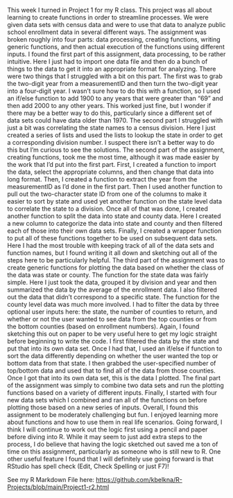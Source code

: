 This week I turned in Project 1 for my R class. This project was all about learning to create functions in order to streamline processes. We were given data sets with census data and were to use that data to analyze public school enrollment data in several different ways.  The assignment was broken roughly into four parts: data processing, creating functions, writing generic functions, and then actual execution of the functions using different inputs.
I found the first part of this assignment, data processing, to be rather intuitive. Here I just had to import one data file and then do a bunch of things to the data to get it into an appropriate format for analyzing. There were two things that I struggled with a bit on this part. The first was to grab the two-digit year from a measurementID and then turn the two-digit year into a four-digit year. I wasn’t sure how to do this with a function, so I used an if/else function to add 1900 to any years that were greater than “69” and then add 2000 to any other years. This worked just fine, but I wonder if there may be a better way to do this, particularly since a different set of data sets could have data older than 1970. The second part I struggled with just a bit was correlating the state names to a census division. Here I just created a series of lists and used the lists to lookup the state in order to get a corresponding division number. I suspect there isn’t a better way to do this but I’m curious to see the solutions. 
The second part of the assignment, creating functions, took me the most time, although it was made easier by the work that I’d put into the first part. First, I created a function to import the data, select the appropriate columns, and then change that data into long format. Then, I created a function to extract the year from the measurementID as I’d done in the first part. Then I used another function to pull out the two-character state ID from one of the columns to make it easier to sort by state and used yet another function on the state level data to correlate the state to a division. Once all of that was done, I created another function to split the data into state and county data. Here I created a new column to categorize the data into state and county and then filtered each of those into their own data sets. Finally, I created a wrapper function to put all of these functions together to be used on subsequent data sets. Here I had the most trouble with keeping track of all of the data sets and function names, but I found writing it all down and sketching out all of the steps here to be particularly helpful.
The third part of the assignment was to create generic functions for plotting the data based on whether the class of the data was state or county. The function for the state data was fairly simple. Here I just took the data, grouped it by division and year and then summarized the data by the average of the enrollment data. I also filtered out the data that didn’t correspond to a specific state. The function for the county level data was much more involved. I had to filter the data by three optional user inputs here: the state, the number of counties to return, and whether or not the user wanted to see data from the top counties or from the bottom counties (based on enrollment numbers). Again, I found sketching this out on paper to be very useful here to get my logic straight before beginning to write the code. I first filtered the data by the state and put that into its own data set. Once I had that, I used an if/else if function to sort the data differently depending on whether the user wanted the top or bottom data from that state. I then grabbed the user-specified number of top/bottom data and used that to find all of the data from those counties. Once I got that into its own data set, this is the data I plotted.
The final part of the assignment was simply to combine two data sets and run the plotting functions based on a variety of different inputs. Finally, I started with four new data sets which I combined and ran all of the functions on before plotting those based on a new series of inputs. 
Overall, I found this assignment to be moderately challenging but fun. I enjoyed learning more about functions and how to use them in real life scenarios. Going forward, I think I will continue to work out the logic first using a pencil and paper before diving into R. While it may seem to just add extra steps to the process, I do believe that having the logic sketched out saved me a ton of time on this assignment, particularly as someone who is still new to R. One other useful feature I found that I will definitely use going forward is that RStudio has spell check (Edit, Check Spelling or just F7)! 

See my R Markdown File here: https://github.com/kbelkna/R-Projects/blob/main/Project1-r2.html
